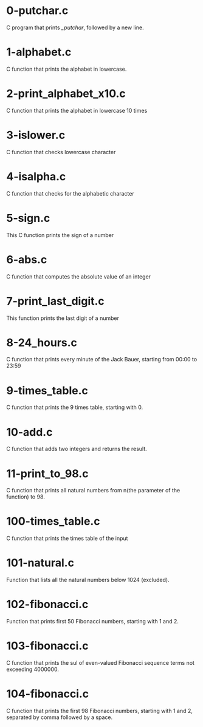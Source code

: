 # 0-putchar.c
  C program that prints *_putchar*, followed by a new line.

# 1-alphabet.c
  C function that prints the alphabet in lowercase.

# 2-print_alphabet_x10.c
  C function that prints the alphabet in lowercase 10 times

# 3-islower.c
  C function that checks lowercase character

# 4-isalpha.c
  C function that checks for the alphabetic character

# 5-sign.c
  This C function prints the sign of a number

# 6-abs.c
  C function that computes the absolute value of an integer

# 7-print_last_digit.c
  This function prints the last digit of a number

# 8-24_hours.c
  C function that prints every minute of the Jack Bauer, 
  starting from 00:00 to 23:59

# 9-times_table.c
  C function that prints the 9 times table, starting with 0.

# 10-add.c
  C function that adds two integers and returns the result.

# 11-print_to_98.c
  C function that prints all natural numbers from n(the parameter of the function) to 98.

# 100-times_table.c
  C function that prints the times table of the input

# 101-natural.c
  Function that lists all the natural numbers below 1024 (excluded).

# 102-fibonacci.c
  Function that prints first 50 Fibonacci numbers, starting with 1 and 2.

# 103-fibonacci.c
  C function that prints the sul of even-valued Fibonacci sequence
  terms not exceeding 4000000.

# 104-fibonacci.c
  C function that prints the first 98 Fibonacci numbers, starting with
  1 and 2, separated by comma followed by a space.












